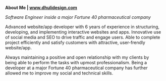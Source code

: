 **About Me | www.dhulidesign.com**

_Software Engineer inside a major Fortune 40 pharmaceutical company_

Advanced website/app developer with 6 years of experience in structuring, developing, and implementing interactive websites and apps. Innovative use of social media and SEO to drive traffic and engage users. Able to complete project efficiently and satisfy customers with attractive, user-frendly website/app.

Always maintaining a positive and open relationship with my clients by being able to perform the tasks with upmost professionalism. Being a developer at a major Fortune 40 pharmaceutical company has further allowed me to improve my social and technical skills.
